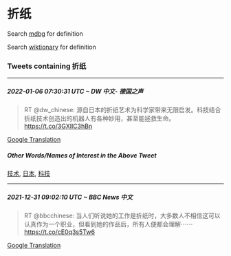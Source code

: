 # 折纸

Search [mdbg](https://www.mdbg.net/chinese/dictionary?page=worddict&wdrst=0&wdqb=折纸) for definition

Search [wiktionary](https://en.wiktionary.org/wiki/折纸) for definition

### Tweets containing 折纸

___
##### 2022-01-06 07:30:31 UTC ~ DW 中文- 德国之声
> RT @dw_chinese: 源自日本的折纸艺术为科学家带来无限启发。科技结合折纸技术创造出的机器人有各种妙用，甚至能拯救生命。 https://t.co/3GXIlC3hBn

[Google Translation](https://translate.google.com/?hi=en&tab=TT&sl=zh-CN&tl=en&op=translate&text=RT+%40dw_chinese%3A+%E6%BA%90%E8%87%AA%E6%97%A5%E6%9C%AC%E7%9A%84%E6%8A%98%E7%BA%B8%E8%89%BA%E6%9C%AF%E4%B8%BA%E7%A7%91%E5%AD%A6%E5%AE%B6%E5%B8%A6%E6%9D%A5%E6%97%A0%E9%99%90%E5%90%AF%E5%8F%91%E3%80%82%E7%A7%91%E6%8A%80%E7%BB%93%E5%90%88%E6%8A%98%E7%BA%B8%E6%8A%80%E6%9C%AF%E5%88%9B%E9%80%A0%E5%87%BA%E7%9A%84%E6%9C%BA%E5%99%A8%E4%BA%BA%E6%9C%89%E5%90%84%E7%A7%8D%E5%A6%99%E7%94%A8%EF%BC%8C%E7%94%9A%E8%87%B3%E8%83%BD%E6%8B%AF%E6%95%91%E7%94%9F%E5%91%BD%E3%80%82+https%3A%2F%2Ft.co%2F3GXIlC3hBn)
##### Other Words/Names of Interest in the Above Tweet
[技术](技术.md), [日本](日本.md), [科技](科技.md)
___
##### 2021-12-31 09:02:10 UTC ~ BBC News 中文
> RT @bbcchinese: 当人们听说她的工作是折纸时，大多数人不相信这可以认真作为一个职业，但看到她的作品后，所有人便都会理解⋯⋯ https://t.co/cE0q3s5Tw6

[Google Translation](https://translate.google.com/?hi=en&tab=TT&sl=zh-CN&tl=en&op=translate&text=RT+%40bbcchinese%3A+%E5%BD%93%E4%BA%BA%E4%BB%AC%E5%90%AC%E8%AF%B4%E5%A5%B9%E7%9A%84%E5%B7%A5%E4%BD%9C%E6%98%AF%E6%8A%98%E7%BA%B8%E6%97%B6%EF%BC%8C%E5%A4%A7%E5%A4%9A%E6%95%B0%E4%BA%BA%E4%B8%8D%E7%9B%B8%E4%BF%A1%E8%BF%99%E5%8F%AF%E4%BB%A5%E8%AE%A4%E7%9C%9F%E4%BD%9C%E4%B8%BA%E4%B8%80%E4%B8%AA%E8%81%8C%E4%B8%9A%EF%BC%8C%E4%BD%86%E7%9C%8B%E5%88%B0%E5%A5%B9%E7%9A%84%E4%BD%9C%E5%93%81%E5%90%8E%EF%BC%8C%E6%89%80%E6%9C%89%E4%BA%BA%E4%BE%BF%E9%83%BD%E4%BC%9A%E7%90%86%E8%A7%A3%E2%8B%AF%E2%8B%AF+https%3A%2F%2Ft.co%2FcE0q3s5Tw6)
